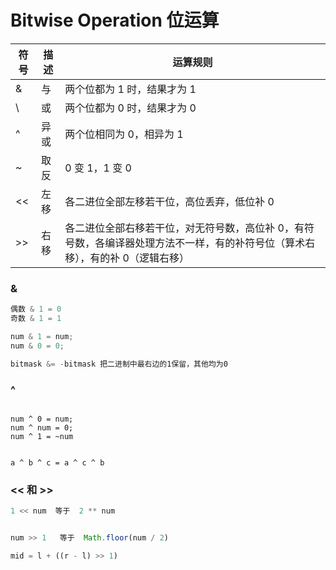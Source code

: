 # Bitwise Operation 位运算

| 符号  | 描述  | 运算规则  |
|-------|------|---------|
|  &    |   与      |  两个位都为 1 时，结果才为 1 |   
|   \   |    或  |  两个位都为 0 时，结果才为 0 |  
|  ^    |    异或 | 两个位相同为 0，相异为 1   |   
|  ~    |      取反  |  0 变 1，1 变 0      |   
|   <<  |  左移  | 各二进位全部左移若干位，高位丢弃，低位补 0    |    
|    >> |   右移  | 各二进位全部右移若干位，对无符号数，高位补 0，有符号数，各编译器处理方法不一样，有的补符号位（算术右移），有的补 0（逻辑右移）| 


### &
```JavaScript
偶数 & 1 = 0
奇数 & 1 = 1 

num & 1 = num;
num & 0 = 0;

bitmask &= -bitmask 把二进制中最右边的1保留，其他均为0
```

### ^
```

num ^ 0 = num;
num ^ num = 0;
num ^ 1 = ~num


a ^ b ^ c = a ^ c ^ b
```


### << 和 >>

```JavaScript
1 << num  等于  2 ** num


num >> 1   等于  Math.floor(num / 2)

mid = l + ((r - l) >> 1)

```